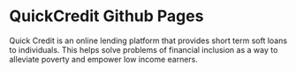 # QuickCredit Github Pages
Quick Credit is an online lending platform that provides short term soft loans to individuals. This helps solve problems of financial inclusion as a way to alleviate poverty and empower low income earners.

